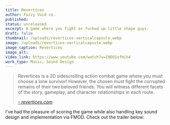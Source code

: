 ```yaml
---
title: Revertices
author: Fuzzy Void co.
published: 
status: unreleased 
excerpt: A game where you fight as fucked up little shape guys.
draft: false
thumbnail: /uploads/revertices-verticalcapsule.webp
image: /uploads/revertices-verticalcapsule.webp
image_caption: Revertices
image_alt:
video_link: https://www.youtube.com/watch?v=I0DO1vfHih4
work_type: Music, Sound Design
---
```

> Revertices is a 2D sidescrolling action combat game where you must choose a lone survivor! However, the chosen must fight the corrupted remains of their two beloved friends. You will witness different facets of the story, gameplay, and character relationships in each route.
>
> <cite><a href="https://revertices.com/">- revertices.com</a></cite>

I've had the pleasure of scoring the game while also handling key sound design and implementation via FMOD. Check out the trailer below: